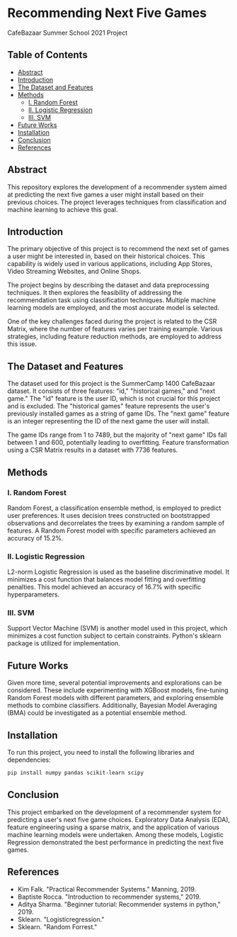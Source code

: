 # Recommending Next Five Games
CafeBazaar Summer School 2021 Project

## Table of Contents
- [Abstract](#abstract)
- [Introduction](#introduction)
- [The Dataset and Features](#the-dataset-and-features)
- [Methods](#methods)
  - [I. Random Forest](#i-random-forest)
  - [II. Logistic Regression](#ii-logistic-regression)
  - [III. SVM](#iii-svm)
- [Future Works](#future-works)
- [Installation](#installation)
- [Conclusion](#conclusion)
- [References](#references)

## Abstract
This repository explores the development of a recommender system aimed at predicting the next five games a user might install based on their previous choices. The project leverages techniques from classification and machine learning to achieve this goal.

## Introduction
The primary objective of this project is to recommend the next set of games a user might be interested in, based on their historical choices. This capability is widely used in various applications, including App Stores, Video Streaming Websites, and Online Shops.

The project begins by describing the dataset and data preprocessing techniques. It then explores the feasibility of addressing the recommendation task using classification techniques. Multiple machine learning models are employed, and the most accurate model is selected.

One of the key challenges faced during the project is related to the CSR Matrix, where the number of features varies per training example. Various strategies, including feature reduction methods, are employed to address this issue.

## The Dataset and Features
The dataset used for this project is the SummerCamp 1400 CafeBazaar dataset. It consists of three features: "id," "historical games," and "next game." The "id" feature is the user ID, which is not crucial for this project and is excluded. The "historical games" feature represents the user's previously installed games as a string of game IDs. The "next game" feature is an integer representing the ID of the next game the user will install.

The game IDs range from 1 to 7489, but the majority of "next game" IDs fall between 1 and 600, potentially leading to overfitting. Feature transformation using a CSR Matrix results in a dataset with 7736 features.

## Methods
### I. Random Forest
Random Forest, a classification ensemble method, is employed to predict user preferences. It uses decision trees constructed on bootstrapped observations and decorrelates the trees by examining a random sample of features. A Random Forest model with specific parameters achieved an accuracy of 15.2%.

### II. Logistic Regression
L2-norm Logistic Regression is used as the baseline discriminative model. It minimizes a cost function that balances model fitting and overfitting penalties. This model achieved an accuracy of 16.7% with specific hyperparameters.

### III. SVM
Support Vector Machine (SVM) is another model used in this project, which minimizes a cost function subject to certain constraints. Python's sklearn package is utilized for implementation.

## Future Works
Given more time, several potential improvements and explorations can be considered. These include experimenting with XGBoost models, fine-tuning Random Forest models with different parameters, and exploring ensemble methods to combine classifiers. Additionally, Bayesian Model Averaging (BMA) could be investigated as a potential ensemble method.

## Installation
To run this project, you need to install the following libraries and dependencies:

```bash
pip install numpy pandas scikit-learn scipy
```
## Conclusion
This project embarked on the development of a recommender system for predicting a user's next five game choices. Exploratory Data Analysis (EDA), feature engineering using a sparse matrix, and the application of various machine learning models were undertaken. Among these models, Logistic Regression demonstrated the best performance in predicting the next five games.

## References
- Kim Falk. "Practical Recommender Systems." Manning, 2019.
- Baptiste Rocca. "Introduction to recommender systems," 2019.
- Aditya Sharma. "Beginner tutorial: Recommender systems in python," 2019.
- Sklearn. "Logisticregression."
- Sklearn. "Random Forrest."
